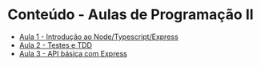 # Conteúdo - Aulas de Programação II

- [Aula 1 - Introdução ao Node/Typescript/Express](/Aula1/README.md)
- [Aula 2 - Testes e TDD](/Aula2/README.md)
- [Aula 3 - API básica com Express](/Aula3/README.md)
